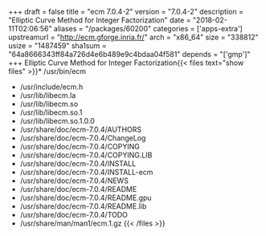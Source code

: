+++
draft = false
title = "ecm 7.0.4-2"
version = "7.0.4-2"
description = "Elliptic Curve Method for Integer Factorization"
date = "2018-02-11T02:06:56"
aliases = "/packages/60200"
categories = ['apps-extra']
upstreamurl = "http://ecm.gforge.inria.fr/"
arch = "x86_64"
size = "338812"
usize = "1487459"
sha1sum = "64a8666343ff84a726d4e6b489e9c4bdaa04f581"
depends = "['gmp']"
+++
Elliptic Curve Method for Integer Factorization{{< files text="show files" >}}* /usr/bin/ecm
* /usr/include/ecm.h
* /usr/lib/libecm.la
* /usr/lib/libecm.so
* /usr/lib/libecm.so.1
* /usr/lib/libecm.so.1.0.0
* /usr/share/doc/ecm-7.0.4/AUTHORS
* /usr/share/doc/ecm-7.0.4/ChangeLog
* /usr/share/doc/ecm-7.0.4/COPYING
* /usr/share/doc/ecm-7.0.4/COPYING.LIB
* /usr/share/doc/ecm-7.0.4/INSTALL
* /usr/share/doc/ecm-7.0.4/INSTALL-ecm
* /usr/share/doc/ecm-7.0.4/NEWS
* /usr/share/doc/ecm-7.0.4/README
* /usr/share/doc/ecm-7.0.4/README.gpu
* /usr/share/doc/ecm-7.0.4/README.lib
* /usr/share/doc/ecm-7.0.4/TODO
* /usr/share/man/man1/ecm.1.gz
{{< /files >}}